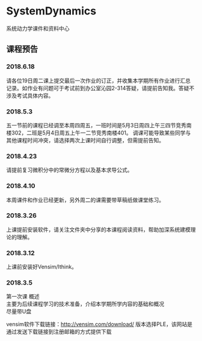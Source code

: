 # SystemDynamics 

系统动力学课件和资料中心<br>


## 课程预告 
### 2018.6.18 
请各位19日周二课上提交最后一次作业的订正，并收集本学期所有作业进行汇总记录。如作业有问题可于考试前到办公室沁园2-314答疑，请提前告知我。答疑不涉及考试具体内容。 

### 2018.5.3
五一节前的课程已经调至本周四周五，一班时间是5月3日周四上午三四节竞秀南楼302，二班是5月4日周五上午一二节竞秀南楼401。 调课可能导致某些同学与其他课程时间冲突，请选择两次上课时间自行调整，但需提前告知。 

### 2018.4.23 
请提前复习微积分中的常微分方程以及基本求导公式。 

### 2018.4.10 
本周课件和作业已经更新，另外周二的课需要带草稿纸做课堂练习。 


### 2018.3.26 
上课提前安装软件，请关注文件夹中分享的本课程阅读资料，帮助加深系统建模理论的理解。

### 2018.3.12 

上课前安装好Vensim/Ithink。

### 2018.3.5  
第一次课 概述<br>
主要为后续课程学习的技术准备，介绍本学期所学内容的基础和概况<br> 
尽量带U盘

vensim软件下载链接：http://vensim.com/download/ 
版本选择PLE，该网站是通过发送下载链接到注册邮箱的方式提供下载
